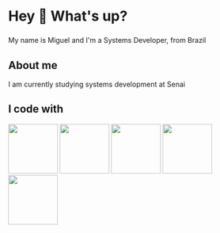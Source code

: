<h1 align="left">Hey 👋 What's up?</h1>

###

<p align="left">My name is Miguel and I'm a Systems Developer, from Brazil</p>

###

<h2 align="left">About me</h2>
<p align="left">I am currently studying systems development at Senai</p>

###

###

<h2 align="left">I code with</h2>
<p><img src="https://cdn.jsdelivr.net/gh/devicons/devicon@latest/icons/java/java-original.svg" width="100"/> <img src="https://cdn.jsdelivr.net/gh/devicons/devicon@latest/icons/javascript/javascript-plain.svg" width="100"/> 
<img src="https://cdn.jsdelivr.net/gh/devicons/devicon@latest/icons/html5/html5-plain.svg"width="100"/>
<img src="https://cdn.jsdelivr.net/gh/devicons/devicon@latest/icons/css3/css3-plain.svg"  width = "100"/>
<img src="https://cdn.jsdelivr.net/gh/devicons/devicon@latest/icons/cplusplus/cplusplus-original.svg" width = "100" />
          
        
           
</p>




          

###
###
